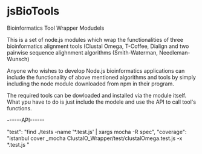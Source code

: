 # jsBioTools
Bioinformatics Tool Wrapper Modudels

This is a set of node.js modules which wrap the functionalities of three bioinformatics alignment tools (Clustal Omega, T-Coffee, Dialign and two pairwise sequence alighnment algorithms (Smith-Waterman, Needleman-Wunsch)

Anyone who wishes to develop Node.js bioinformatics applications can include the functionality of above mentioned algorithms and tools by simply including the node module downloaded from npm in their program. 

The required tools can be dowloaded and installed via the module itself. What ypu have to do is just include the modele and use the API to call tool's functions.

------API------

"test": "find ./tests -name '*.test.js' | xargs mocha -R spec",
    "coverage": "istanbul cover _mocha ClustalO_Wrapper/test/clustalOmega.test.js -x *.test.js "
        
